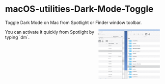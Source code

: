 # macOS-utilities-Dark-Mode-Toggle
Toggle Dark Mode on Mac from Spotlight or Finder window toolbar.  


<img alt="Dark Mode Toggle Example GIF" src="Dark Mode Toggle/DarkModeTog-Spotlight-Use.gif?raw=true" width="200" align="right">
You can activate it quickly from Spotlight by typing `dm`.


